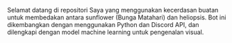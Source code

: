 Selamat datang di repositori Saya yang menggunakan kecerdasan buatan untuk membedakan antara sunflower (Bunga Matahari) dan heliopsis. Bot ini dikembangkan dengan menggunakan Python dan Discord API, dan dilengkapi dengan model machine learning untuk pengenalan visual.

